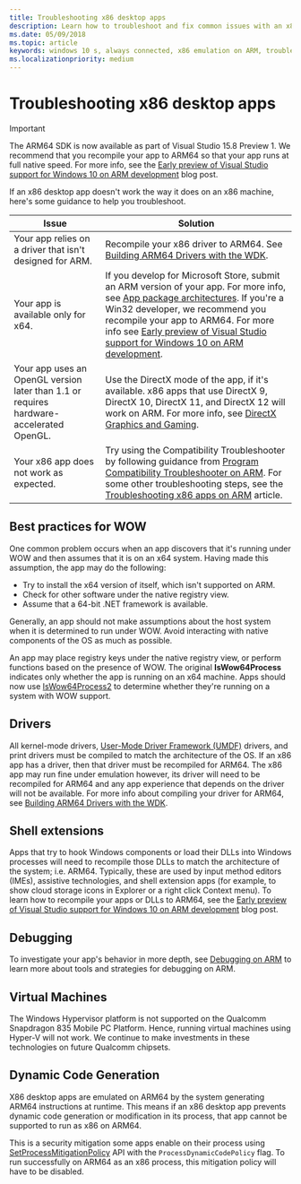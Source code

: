 ```yaml
---
title: Troubleshooting x86 desktop apps
description: Learn how to troubleshoot and fix common issues with an x86 desktop app running on ARM64 including information about drivers, shell extensions, and debugging.
ms.date: 05/09/2018
ms.topic: article
keywords: windows 10 s, always connected, x86 emulation on ARM, troubleshooting
ms.localizationpriority: medium
---
```

# Troubleshooting x86 desktop apps
>[!IMPORTANT]
> The ARM64 SDK is now available as part of Visual Studio 15.8 Preview 1. We recommend that you recompile your app to ARM64 so that your app runs at full native speed. For more info, see the [Early preview of Visual Studio support for Windows 10 on ARM development](https://blogs.windows.com/buildingapps/2018/05/08/visual-studio-support-for-windows-10-on-arm-development/) blog post.

If an x86 desktop app doesn't work the way it does on an x86 machine, here's some guidance to help you troubleshoot.

|Issue|Solution|
|-----|--------|
| Your app relies on a driver that isn't designed for ARM. | Recompile your x86 driver to ARM64. See [Building ARM64 Drivers with the WDK](https://docs.microsoft.com/windows-hardware/drivers/develop/building-arm64-drivers). |
| Your app is available only for x64. | If you develop for Microsoft Store, submit an ARM version of your app. For more info, see [App package architectures](/windows/msix/package/device-architecture). If you're a Win32 developer, we recommend you recompile your app to ARM64. For more info see [Early preview of Visual Studio support for Windows 10 on ARM development](https://blogs.windows.com/buildingapps/2018/05/08/visual-studio-support-for-windows-10-on-arm-development/). |
| Your app uses an OpenGL version later than 1.1 or requires hardware-accelerated OpenGL. | Use the DirectX mode of the app, if it's available. x86 apps that use DirectX 9, DirectX 10, DirectX 11, and DirectX 12 will work on ARM. For more info, see [DirectX Graphics and Gaming](https://docs.microsoft.com/windows/desktop/directx). |
| Your x86 app does not work as expected. | Try using the Compatibility Troubleshooter by following guidance from [Program Compatibility Troubleshooter on ARM](apps-on-arm-program-compat-troubleshooter.md). For some other troubleshooting steps, see the [Troubleshooting x86 apps on ARM](apps-on-arm-troubleshooting-x86.md) article. |

## Best practices for WOW
One common problem occurs when an app discovers that it's running under WOW and then assumes that it is on an x64 system. Having made this assumption, the app may do the following:

- Try to install the x64 version of itself, which isn't supported on ARM.
- Check for other software under the native registry view.
- Assume that a 64-bit .NET framework is available.

Generally, an app should not make assumptions about the host system when it is determined to run under WOW. Avoid interacting with native components of the OS as much as possible.

An app may place registry keys under the native registry view, or perform functions based on the presence of WOW. The original **IsWow64Process**  indicates only whether the app is running on an x64 machine. Apps should now use [IsWow64Process2](https://docs.microsoft.com/windows/desktop/api/wow64apiset/nf-wow64apiset-iswow64process2) to determine whether they're running on a system with WOW support. 

## Drivers 
All kernel-mode drivers, [User-Mode Driver Framework (UMDF)](https://docs.microsoft.com/windows-hardware/drivers/wdf/overview-of-the-umdf) drivers, and print drivers must be compiled to match the architecture of the OS. If an x86 app has a driver, then that driver must be recompiled for ARM64. The x86 app may run fine under emulation however, its driver will need to be recompiled for ARM64 and any app experience that depends on the driver will not be available. For more info about compiling your driver for ARM64, see [Building ARM64 Drivers with the WDK](https://docs.microsoft.com/windows-hardware/drivers/develop/building-arm64-drivers).

## Shell extensions 
Apps that try to hook Windows components or load their DLLs into Windows processes will need to recompile those DLLs to match the architecture of the system; i.e. ARM64. Typically, these are used by input method editors (IMEs), assistive technologies, and shell extension apps (for example, to show cloud storage icons in Explorer or a right click Context menu). To learn how to recompile your apps or DLLs to ARM64, see the [Early preview of Visual Studio support for Windows 10 on ARM development](https://blogs.windows.com/buildingapps/2018/05/08/visual-studio-support-for-windows-10-on-arm-development/) blog post. 

## Debugging
To investigate your app's behavior in more depth, see [Debugging on ARM](https://docs.microsoft.com/windows-hardware/drivers/debugger/debugging-arm64) to learn more about tools and strategies for debugging on ARM.

## Virtual Machines
The Windows Hypervisor platform is not supported on the Qualcomm Snapdragon 835 Mobile PC Platform. Hence, running virtual machines using Hyper-V will not work. We continue to make investments in these technologies on future Qualcomm chipsets. 

## Dynamic Code Generation
X86 desktop apps are emulated on ARM64 by the system generating ARM64 instructions at runtime. This means if an x86 desktop app prevents dynamic code generation or modification in its process, that app cannot be supported to run as x86 on ARM64. 

This is a security mitigation some apps enable on their process using [SetProcessMitigationPolicy](https://docs.microsoft.com/windows/desktop/api/processthreadsapi/nf-processthreadsapi-setprocessmitigationpolicy) API with the `ProcessDynamicCodePolicy` flag. To run successfully on ARM64 as an x86 process, this mitigation policy will have to be disabled. 
